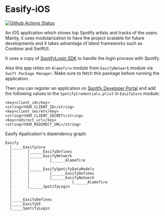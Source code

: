 # Easify-iOS

[![Github Actions Status](https://github.com/s/Easify-iOS/workflows/CI/badge.svg)](https://github.com/s/Easify-iOS/actions)

An iOS application which shows top Spotify artists and tracks of the users. Mainly, it uses modularization to have the project scalable for future developments and it takes advantage of latest frameworks such as Combine and SwiftUI.

It uses a copy of [SpotifyLogin SDK](https://github.com/spotify/SpotifyLogin) to handle the login process with Spotify. 

Also this app relies on `Alamofire` module from `EasifyNetwork` module via `Swift Package Manager`. Make sure to fetch this package before running the application. 

Then you can register an application on [Spotify Developer Portal](https://developer.spotify.com/dashboard/applications) and add the following values to the `SpotifyCredentials.plist` in `EasifyCore` module:

```
<key>client_id</key>
<string>YOUR_CLIENT_ID</string>
<key>client_secret</key>
<string>YOUR_CLIENT_SECRET</string>
<key>redirect_url</key>
<string>YOUR_REDIRECT_URL</string>
```

Easify Application's dependency graph:
```
Easify 									       
  |_____EasifyCore
  |       |______EasifyDefines
  |       |______EasifyNetwork
  |       |         |______Alamofire
  |       |
  |       |______EasifySpotifyDataModels
  |       |         |______EasifyDefines
  |       |         |______EasifyNetwork
  |       |                   |______Alamofire
  |       |______SpotifyLogin
  |
  |
  |_____EasifyDefines
  |_____EasifyUI
  |_____SpotifyLogin
```
